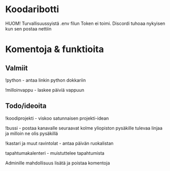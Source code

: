 # Koodaribotti

HUOM! Turvallisuussyistä .env filun Token ei toimi. Discordi tuhoaa nykyisen kun sen postaa nettiin

# Komentoja & funktioita

## Valmiit
!python - antaa linkin python dokkariin

!milloinvappu - laskee päiviä vappuun



## Todo/ideoita
!koodiprojekti - viskoo satunnaisen projekti-idean

!bussi - postaa kanavalle seuraavat kolme yliopiston pysäkille tulevaa linjaa ja milloin ne olis pysäkillä

!kastari ja muut ravintolat - antaa päivän ruokalistan

tapahtumakalenteri - muistuttelee tapahtumista

Adminille mahdollisuus lisätä ja poistaa komentoja

